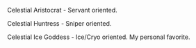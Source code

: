 Celestial Aristocrat - Servant oriented.

Celestial Huntress - Sniper oriented.

Celestial Ice Goddess - Ice/Cryo oriented. My personal favorite.

